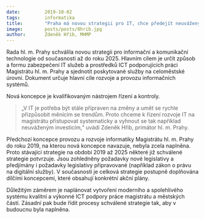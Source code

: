 ```yaml
---
date:         2019-10-02
tags:         informatika
title:        "Praha má novou strategii pro IT, chce předejít neuváženým investicím"
image: 	      posts/posts/8hrib.jpg
author:       Zdeněk Hřib, MHMP
---
```


Rada hl. m. Prahy schválila novou strategii pro informační a komunikační technologie od současnosti až do roku 2025. Hlavním cílem je určit způsob a formu zabezpečení IT služeb a prostředků ICT podporujících práci Magistrátu hl. m. Prahy a sjednotit poskytované služby na celoměstské úrovni. Dokument určuje hlavní cíle rozvoje a provozu informačních systémů.

Nová koncepce je kvalifikovaným nástrojem řízení a kontroly. 

> „V IT je potřeba být stále připraven na změny a umět se rychle přizpůsobit měnícím se trendům. Proto chceme k řízení rozvoje IT na magistrátu přistupovat systematicky a vyhnout se tak například neuváženým investicím,“ uvádí Zdeněk Hřib, primátor hl. m. Prahy.

Předchozí koncepce provozu a rozvoje informatiky Magistrátu hl. m. Prahy do roku 2019, na kterou nová koncepce navazuje, nebyla zcela naplněna. Proto stávající strategie na období 2019 až 2025 některé již schválené strategie potvrzuje. Jsou zohledněny požadavky nové legislativy a předjímány i požadavky legislativy připravované (například zákon o právu na digitální služby). V současnosti je celková strategie postupně doplňována dílčími koncepcemi, které obsahují konkrétní akční plány.

Důležitým záměrem je naplánovat vytvoření moderního a spolehlivého systému kvalitní a výkonné ICT podpory práce magistrátu a městských částí. Zásadní pak bude řídit procesy schválené strategie tak, aby v budoucnu byla naplněna.
